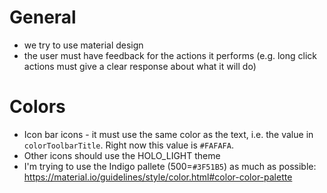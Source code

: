 General
=======

* we try to use material design
* the user must have feedback for the actions it performs (e.g. long click actions must give a clear
response about what it will do)

Colors
======

* Icon bar icons - it must use the same color as the text, i.e. the value in `colorToolbarTitle`.
Right now this value is `#FAFAFA`.
* Other icons should use the HOLO_LIGHT theme
* I'm trying to use the Indigo pallete (500=`#3F51B5`) as much as possible:
https://material.io/guidelines/style/color.html#color-color-palette